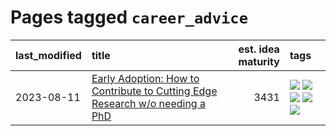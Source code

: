# Pages tagged `career_advice`

|last_modified|title|est. idea maturity|tags
|:---|:---|---:|:---|
|2023-08-11|[Early Adoption: How to Contribute to Cutting Edge Research w/o needing a PhD](../early_adoption_and_fomo.md)|3431|[![](https://img.shields.io/badge/tag-autobiographical-606780)](../tags/autobiographical.md) [![](https://img.shields.io/badge/tag-career_advice-b653cf)](../tags/career_advice.md) [![](https://img.shields.io/badge/tag-early_adoption-ac8afc)](../tags/early_adoption.md) [![](https://img.shields.io/badge/tag-mentoring-c979f)](../tags/mentoring.md) [![](https://img.shields.io/badge/tag-reddit-93f011)](../tags/reddit.md)|